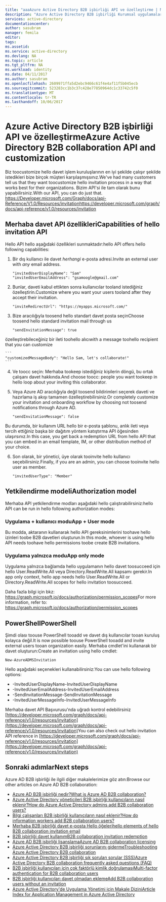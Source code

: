 ```yaml
---
title: "aaaAzure Active Directory B2B işbirliği API ve özelleştirme | Microsoft Docs"
description: "Azure Active Directory B2B işbirliği Kurumsal uygulamalarınıza iş ortakları tooselectively erişim sağlayarak, şirketler arası ilişkilerinizi destekler."
services: active-directory
documentationcenter: 
author: sasubram
manager: femila
editor: 
tags: 
ms.assetid: 
ms.service: active-directory
ms.devlang: NA
ms.topic: article
ms.tgt_pltfrm: NA
ms.workload: identity
ms.date: 04/11/2017
ms.author: sasubram
ms.openlocfilehash: 2609971ffa5d2ebc9466c61f4e4af11f5b045ecb
ms.sourcegitcommit: 523283cc1b3c37c428e77850964dc1c33742c5f0
ms.translationtype: MT
ms.contentlocale: tr-TR
ms.lasthandoff: 10/06/2017
---
```

# <a name="azure-active-directory-b2b-collaboration-api-and-customization"></a><span data-ttu-id="95881-103">Azure Active Directory B2B işbirliği API ve özelleştirme</span><span class="sxs-lookup"><span data-stu-id="95881-103">Azure Active Directory B2B collaboration API and customization</span></span>

<span data-ttu-id="95881-104">Biz toocustomize hello davet işlem kuruluşlarının en iyi şekilde çalışır şekilde istedikleri bize birçok müşteri karşılaşmışsınız.</span><span class="sxs-lookup"><span data-stu-id="95881-104">We've had many customers tell us that they want toocustomize hello invitation process in a way that works best for their organizations.</span></span> <span data-ttu-id="95881-105">Bizim API'si ile tam olarak bunu yapabilirsiniz.</span><span class="sxs-lookup"><span data-stu-id="95881-105">With our API, you can do just that.</span></span> [<span data-ttu-id="95881-106">https://Developer.microsoft.com/Graph/docs/api-Reference/V1.0/Resources/invitation</span><span class="sxs-lookup"><span data-stu-id="95881-106">https://developer.microsoft.com/graph/docs/api-reference/v1.0/resources/invitation</span></span>](https://developer.microsoft.com/graph/docs/api-reference/v1.0/resources/invitation)

## <a name="capabilities-of-hello-invitation-api"></a><span data-ttu-id="95881-107">Merhaba davet API özellikleri</span><span class="sxs-lookup"><span data-stu-id="95881-107">Capabilities of hello invitation API</span></span>
<span data-ttu-id="95881-108">Hello API hello aşağıdaki özellikleri sunmaktadır:</span><span class="sxs-lookup"><span data-stu-id="95881-108">hello API offers hello following capabilities:</span></span>

1. <span data-ttu-id="95881-109">Bir dış kullanıcı ile davet *herhangi* e-posta adresi.</span><span class="sxs-lookup"><span data-stu-id="95881-109">Invite an external user with *any* email address.</span></span>

    ```
    "invitedUserDisplayName": "Sam"
    "invitedUserEmailAddress": "gsamoogle@gmail.com"
    ```

2. <span data-ttu-id="95881-110">Bunlar, daveti kabul ettikten sonra kullanıcılar tooland istediğiniz özelleştirin.</span><span class="sxs-lookup"><span data-stu-id="95881-110">Customize where you want your users tooland after they accept their invitation.</span></span>

    ```
    "inviteRedirectUrl": "https://myapps.microsoft.com/"
    ```

3. <span data-ttu-id="95881-111">Bize aracılığıyla toosend hello standart davet posta seçin</span><span class="sxs-lookup"><span data-stu-id="95881-111">Choose toosend hello standard invitation mail through us</span></span>

    ```
    "sendInvitationMessage": true
    ```

  <span data-ttu-id="95881-112">özelleştirebileceğiniz bir ileti toohello alıcı</span><span class="sxs-lookup"><span data-stu-id="95881-112">with a message toohello recipient that you can customize</span></span>

    ```
    "customizedMessageBody": "Hello Sam, let's collaborate!"
    ```

4. <span data-ttu-id="95881-113">Ve toocc seçin: Merhaba tookeep istediğiniz kişilerin döngü, bu ortak çalışanı davet hakkında.</span><span class="sxs-lookup"><span data-stu-id="95881-113">And choose toocc: people you want tookeep in hello loop about your inviting this collaborator.</span></span>

5. <span data-ttu-id="95881-114">Veya Azure AD aracılığıyla değil toosend bildirimleri seçerek daveti ve hazırlama iş akışı tamamen özelleştirebilirsiniz.</span><span class="sxs-lookup"><span data-stu-id="95881-114">Or completely customize your invitation and onboarding workflow by choosing not toosend notifications through Azure AD.</span></span>

    ```
    "sendInvitationMessage": false
    ```

  <span data-ttu-id="95881-115">Bu durumda, bir kullanım URL hello bir e-posta şablonu, anlık ileti veya tercih ettiğiniz başka bir dağıtım yöntem katıştırma API öğesinden ulaşırsınız.</span><span class="sxs-lookup"><span data-stu-id="95881-115">In this case, you get back a redemption URL from hello API that you can embed in an email template, IM, or other distribution method of your choice.</span></span>

6. <span data-ttu-id="95881-116">Son olarak, bir yönetici, üye olarak tooinvite hello kullanıcı seçebilirsiniz.</span><span class="sxs-lookup"><span data-stu-id="95881-116">Finally, if you are an admin, you can choose tooinvite hello user as member.</span></span>

    ```
    "invitedUserType": "Member"
    ```


## <a name="authorization-model"></a><span data-ttu-id="95881-117">Yetkilendirme modeli</span><span class="sxs-lookup"><span data-stu-id="95881-117">Authorization model</span></span>
<span data-ttu-id="95881-118">Merhaba API yetkilendirme modları aşağıdaki hello çalıştırabilirsiniz:</span><span class="sxs-lookup"><span data-stu-id="95881-118">hello API can be run in hello following authorization modes:</span></span>

### <a name="app--user-mode"></a><span data-ttu-id="95881-119">Uygulama + kullanıcı modu</span><span class="sxs-lookup"><span data-stu-id="95881-119">App + User mode</span></span>
<span data-ttu-id="95881-120">Bu modda, aktaranın kullanarak hello API gereksinimlerini toohave hello izinleri toobe B2B davetleri oluşturun.</span><span class="sxs-lookup"><span data-stu-id="95881-120">In this mode, whoever is using hello API needs toohave hello permissions toobe create B2B invitations.</span></span>

### <a name="app-only-mode"></a><span data-ttu-id="95881-121">Uygulama yalnızca modu</span><span class="sxs-lookup"><span data-stu-id="95881-121">App only mode</span></span>
<span data-ttu-id="95881-122">Uygulama yalnızca bağlamda hello uygulamanın hello davet toosucceed için hello User.ReadWrite.All veya Directory.ReadWrite.All kapsamı gerekir.</span><span class="sxs-lookup"><span data-stu-id="95881-122">In app only context, hello app needs hello User.ReadWrite.All or Directory.ReadWrite.All scopes for hello invitation toosucceed.</span></span>

<span data-ttu-id="95881-123">Daha fazla bilgi için bkz: https://graph.microsoft.io/docs/authorization/permission_scopes</span><span class="sxs-lookup"><span data-stu-id="95881-123">For more information, refer to: https://graph.microsoft.io/docs/authorization/permission_scopes</span></span>


## <a name="powershell"></a><span data-ttu-id="95881-124">PowerShell</span><span class="sxs-lookup"><span data-stu-id="95881-124">PowerShell</span></span>
<span data-ttu-id="95881-125">Şimdi olası toouse PowerShell tooadd ve davet dış kullanıcılar tooan kuruluş kolayca değil.</span><span class="sxs-lookup"><span data-stu-id="95881-125">It is now possible toouse PowerShell tooadd and invite external users tooan organization easily.</span></span> <span data-ttu-id="95881-126">Merhaba cmdlet'ini kullanarak bir davet oluşturun:</span><span class="sxs-lookup"><span data-stu-id="95881-126">Create an invitation using hello cmdlet:</span></span>

```
New-AzureADMSInvitation
```

<span data-ttu-id="95881-127">Hello aşağıdaki seçenekleri kullanabilirsiniz:</span><span class="sxs-lookup"><span data-stu-id="95881-127">You can use hello following options:</span></span>

* <span data-ttu-id="95881-128">-InvitedUserDisplayName</span><span class="sxs-lookup"><span data-stu-id="95881-128">-InvitedUserDisplayName</span></span>
* <span data-ttu-id="95881-129">-InvitedUserEmailAddress</span><span class="sxs-lookup"><span data-stu-id="95881-129">-InvitedUserEmailAddress</span></span>
* <span data-ttu-id="95881-130">-SendInvitationMessage</span><span class="sxs-lookup"><span data-stu-id="95881-130">-SendInvitationMessage</span></span>
* <span data-ttu-id="95881-131">-InvitedUserMessageInfo</span><span class="sxs-lookup"><span data-stu-id="95881-131">-InvitedUserMessageInfo</span></span>

<span data-ttu-id="95881-132">Merhaba davet API Başvurusu'nda uğradı kontrol edebilirsiniz [https://developer.microsoft.com/graph/docs/api-reference/v1.0/resources/invitation](https://developer.microsoft.com/graph/docs/api-reference/v1.0/resources/invitation)</span><span class="sxs-lookup"><span data-stu-id="95881-132">You can also check out hello invitation API reference in [https://developer.microsoft.com/graph/docs/api-reference/v1.0/resources/invitation](https://developer.microsoft.com/graph/docs/api-reference/v1.0/resources/invitation)</span></span>

## <a name="next-steps"></a><span data-ttu-id="95881-133">Sonraki adımlar</span><span class="sxs-lookup"><span data-stu-id="95881-133">Next steps</span></span>

<span data-ttu-id="95881-134">Azure AD B2B işbirliği ile ilgili diğer makalelerimize göz atın:</span><span class="sxs-lookup"><span data-stu-id="95881-134">Browse our other articles on Azure AD B2B collaboration:</span></span>

* [<span data-ttu-id="95881-135">Azure AD B2B işbirliği nedir?</span><span class="sxs-lookup"><span data-stu-id="95881-135">What is Azure AD B2B collaboration?</span></span>](active-directory-b2b-what-is-azure-ad-b2b.md)
* [<span data-ttu-id="95881-136">Azure Active Directory yöneticileri B2B işbirliği kullanıcıların nasıl eklenir?</span><span class="sxs-lookup"><span data-stu-id="95881-136">How do Azure Active Directory admins add B2B collaboration users?</span></span>](active-directory-b2b-admin-add-users.md)
* [<span data-ttu-id="95881-137">Bilgi çalışanları B2B işbirliği kullanıcıların nasıl eklenir?</span><span class="sxs-lookup"><span data-stu-id="95881-137">How do information workers add B2B collaboration users?</span></span>](active-directory-b2b-iw-add-users.md)
* [<span data-ttu-id="95881-138">Merhaba B2B işbirliği davet e-posta Hello öğeleri</span><span class="sxs-lookup"><span data-stu-id="95881-138">hello elements of hello B2B collaboration invitation email</span></span>](active-directory-b2b-invitation-email.md)
* [<span data-ttu-id="95881-139">B2B işbirliği davet kullanım</span><span class="sxs-lookup"><span data-stu-id="95881-139">B2B collaboration invitation redemption</span></span>](active-directory-b2b-redemption-experience.md)
* [<span data-ttu-id="95881-140">Azure AD B2B işbirliği lisanslama</span><span class="sxs-lookup"><span data-stu-id="95881-140">Azure AD B2B collaboration licensing</span></span>](active-directory-b2b-licensing.md)
* [<span data-ttu-id="95881-141">Azure Active Directory B2B işbirliği sorunlarını giderme</span><span class="sxs-lookup"><span data-stu-id="95881-141">Troubleshooting Azure Active Directory B2B collaboration</span></span>](active-directory-b2b-troubleshooting.md)
* [<span data-ttu-id="95881-142">Azure Active Directory B2B işbirliği sık sorulan sorular (SSS)</span><span class="sxs-lookup"><span data-stu-id="95881-142">Azure Active Directory B2B collaboration frequently asked questions (FAQ)</span></span>](active-directory-b2b-faq.md)
* [<span data-ttu-id="95881-143">B2B işbirliği kullanıcıları için çok faktörlü kimlik doğrulaması</span><span class="sxs-lookup"><span data-stu-id="95881-143">Multi-factor authentication for B2B collaboration users</span></span>](active-directory-b2b-mfa-instructions.md)
* [<span data-ttu-id="95881-144">B2B işbirliği kullanıcıları davet olmadan ekleme</span><span class="sxs-lookup"><span data-stu-id="95881-144">Add B2B collaboration users without an invitation</span></span>](active-directory-b2b-add-user-without-invite.md)
* [<span data-ttu-id="95881-145">Azure Active Directory'de Uygulama Yönetimi için Makale Dizini</span><span class="sxs-lookup"><span data-stu-id="95881-145">Article Index for Application Management in Azure Active Directory</span></span>](active-directory-apps-index.md)

